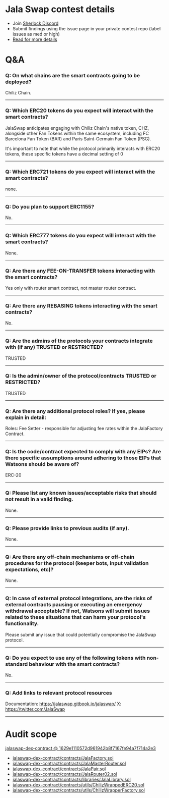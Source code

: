 
# Jala Swap contest details

- Join [Sherlock Discord](https://discord.gg/MABEWyASkp)
- Submit findings using the issue page in your private contest repo (label issues as med or high)
- [Read for more details](https://docs.sherlock.xyz/audits/watsons)

# Q&A

### Q: On what chains are the smart contracts going to be deployed?
Chiliz Chain.
___

### Q: Which ERC20 tokens do you expect will interact with the smart contracts? 
JalaSwap anticipates engaging with Chiliz Chain's native token, CHZ, alongside other Fan Tokens within the same ecosystem, including FC Barcelona Fan Token (BAR) and Paris Saint-Germain Fan Token (PSG). 

It's important to note that while the protocol primarily interacts with ERC20 tokens, these specific tokens have a decimal setting of 0
___

### Q: Which ERC721 tokens do you expect will interact with the smart contracts? 
none.
___

### Q: Do you plan to support ERC1155?
No.
___

### Q: Which ERC777 tokens do you expect will interact with the smart contracts? 
None.
___

### Q: Are there any FEE-ON-TRANSFER tokens interacting with the smart contracts?

Yes only with router smart contract, not master router contract.

___

### Q: Are there any REBASING tokens interacting with the smart contracts?

No. 
___

### Q: Are the admins of the protocols your contracts integrate with (if any) TRUSTED or RESTRICTED?
TRUSTED 
___

### Q: Is the admin/owner of the protocol/contracts TRUSTED or RESTRICTED?
TRUSTED 
___

### Q: Are there any additional protocol roles? If yes, please explain in detail:
Roles: Fee Setter - responsible for adjusting fee rates within the JalaFactory Contract.

___

### Q: Is the code/contract expected to comply with any EIPs? Are there specific assumptions around adhering to those EIPs that Watsons should be aware of?
ERC-20
___

### Q: Please list any known issues/acceptable risks that should not result in a valid finding.
None.
___

### Q: Please provide links to previous audits (if any).
None.
___

### Q: Are there any off-chain mechanisms or off-chain procedures for the protocol (keeper bots, input validation expectations, etc)?
None. 
___

### Q: In case of external protocol integrations, are the risks of external contracts pausing or executing an emergency withdrawal acceptable? If not, Watsons will submit issues related to these situations that can harm your protocol's functionality.
Please submit any issue that could potentially compromise the JalaSwap protocol.


___

### Q: Do you expect to use any of the following tokens with non-standard behaviour with the smart contracts?
No. 
___

### Q: Add links to relevant protocol resources
Documentation: https://jalaswap.gitbook.io/jalaswap/ 
X: https://twitter.com/JalaSwap 
___



# Audit scope


[jalaswap-dex-contract @ 1629e1110572d961942b8f7167fe94a7f714a2e3](https://github.com/jalaswap/jalaswap-dex-contract/tree/1629e1110572d961942b8f7167fe94a7f714a2e3)
- [jalaswap-dex-contract/contracts/JalaFactory.sol](jalaswap-dex-contract/contracts/JalaFactory.sol)
- [jalaswap-dex-contract/contracts/JalaMasterRouter.sol](jalaswap-dex-contract/contracts/JalaMasterRouter.sol)
- [jalaswap-dex-contract/contracts/JalaPair.sol](jalaswap-dex-contract/contracts/JalaPair.sol)
- [jalaswap-dex-contract/contracts/JalaRouter02.sol](jalaswap-dex-contract/contracts/JalaRouter02.sol)
- [jalaswap-dex-contract/contracts/libraries/JalaLibrary.sol](jalaswap-dex-contract/contracts/libraries/JalaLibrary.sol)
- [jalaswap-dex-contract/contracts/utils/ChilizWrappedERC20.sol](jalaswap-dex-contract/contracts/utils/ChilizWrappedERC20.sol)
- [jalaswap-dex-contract/contracts/utils/ChilizWrapperFactory.sol](jalaswap-dex-contract/contracts/utils/ChilizWrapperFactory.sol)


